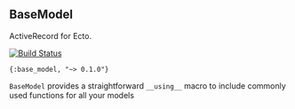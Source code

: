 ## BaseModel

ActiveRecord for Ecto.

[![Build Status](https://travis-ci.org/meyercm/base_model.svg?branch=master)](https://travis-ci.org/meyercm/base_model)

`{:base_model, "~> 0.1.0"}`

`BaseModel` provides a straightforward `__using__` macro to include commonly
used functions for all your models
